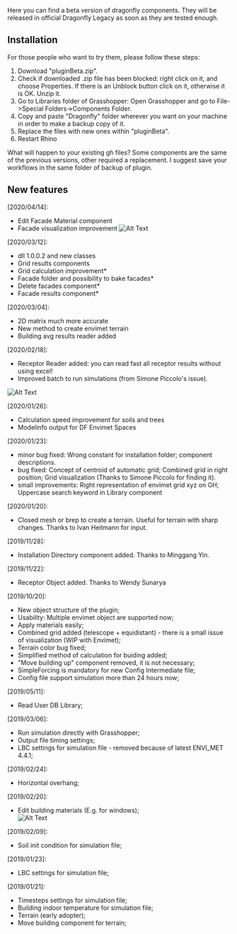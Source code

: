 Here you can find a beta version of dragonfly components. They will be released in official Dragonfly Legacy as soon as they are tested enough.

## Installation

For those people who want to try them, please follow these steps:
<ol>
  <li>Download "pluginBeta.zip".</li>
  <li>Check if downloaded .zip file has been blocked: right click on it, and choose Properties. If there is an Unblock button click on it, otherwise it is OK. Unzip it.</li>
  <li>Go to Libraries folder of Grasshopper: Open Grasshopper and go to File->Special Folders->Components Folder.</li>
  <li>Copy and paste "Dragonfly" folder wherever you want on your machine in order to make a backup copy of it.</li>
  <li>Replace the files with new ones within "pluginBeta".</li>
  <li>Restart Rhino</li>
</ol>

What will happen to your existing gh files? Some components are the same of the previous versions, other required a replacement. I suggest save your workflows in the same folder of backup of plugin.

## New features

[2020/04/14]:
- Edit Facade Material component
- Facade visualization improvement
![Alt Text](https://github.com/AntonelloDN/df_envimet/blob/master/envimet/EditFacadeMaterial.gif)

[2020/03/12]:
- dll 1.0.0.2 and new classes
- Grid results components
- Grid calculation improvement*
- Facade folder and possibility to bake facades*
- Delete facades component*
- Facade results component*

[2020/03/04]:
- 2D matrix much more accurate
- New method to create envimet terrain
- Building avg results reader added

[2020/02/18]:
- Receptor Reader added: you can read fast all receptor results without using excel!
- Improved batch to run simulations (from Simone Piccolo's issue).

![Alt Text](https://github.com/AntonelloDN/df_envimet/blob/master/envimet/ReceptorOutputReader.gif)

[2020/01/26]:
- Calculation speed improvement for soils and trees
- Modelinfo output for DF Envimet Spaces

[2020/01/23]:
- minor bug fixed: Wrong constant for installation folder; component descriptions.
- bug fixed: Concept of centroid of automatic grid; Combined grid in right position; Grid visualization (Thanks to Simone Piccolo for finding it).
- small improvements: Right representation of envimet grid xyz on GH; Uppercase search keyword in Library component

[2020/01/20]:
- Closed mesh or brep to create a terrain. Useful for terrain with sharp changes. Thanks to Ivan Heitmann for input.

[2019/11/28]:
- Installation Directory component added. Thanks to Minggang Yin.

[2019/11/22]:
- Receptor Object added. Thanks to Wendy Sunarya

[2019/10/20]:
- New object structure of the plugin;
- Usability: Multiple envimet object are supported now;
- Apply materials easily;
- Combined grid added (telescope + equidistant) - there is a small issue of visualization (WIP with Envimet);
- Terrain color bug fixed;
- Simplified method of calculation for buiding added;
- "Move building up" component removed, it is not necessary;
- SimpleForcing is mandatory for new Config Intermediate file;
- Config file support simulation more than 24 hours now;

[2019/05/11]:
- Read User DB Library;

[2019/03/06]:
- Run simulation directly with Grasshopper;
- Output file timing settings;
- LBC settings for simulation file - removed because of latest ENVI_MET 4.4.1;

[2019/02/24]:
- Horizontal overhang;

[2019/02/20]:
- Edit building materials (E.g. for windows);<br>
![Alt Text](https://github.com/AntonelloDN/df_envimet/blob/master/envimet/EditBuildingMaterialComponent.png)

[2019/02/09]:
- Soil init condition for simulation file;

[2019/01/23]:
- LBC settings for simulation file;

[2019/01/21]:
- Timesteps settings for simulation file;
- Building indoor temperature for simulation file;
- Terrain (early adopter);
- Move building component for terrain;
